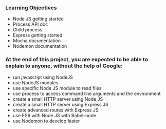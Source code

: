 ### Learning Objectives
- Node JS getting started
- Process API doc
- Child process
- Express getting started
- Mocha documentation
- Nodemon documentation

### At the end of this project, you are expected to be able to explain to anyone, without the help of Google:
 - run javascript using NodeJS
 - use NodeJS modules
 - use specific Node JS module to read files
 - use process to access command line arguments and the environment
 - create a small HTTP server using Node JS
 - create a small HTTP server using Express JS
 - create advanced routes with Express JS
 - use ES6 with Node JS with Babel-node
 - use Nodemon to develop faster
